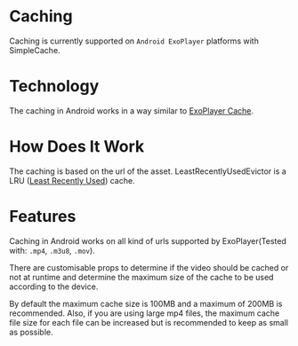 # Caching

Caching is currently supported on `Android ExoPlayer` platforms with SimpleCache.

# Technology

The caching in Android works in a way similar to [ExoPlayer Cache](https://stackoverflow.com/questions/28700391/using-cache-in-exoplayer).

# How Does It Work

The caching is based on the url of the asset.
LeastRecentlyUsedEvictor is a LRU ([Least Recently Used](https://en.wikipedia.org/wiki/Cache_replacement_policies#Least_recently_used_(LRU))) cache.

# Features

Caching in Android works on all kind of urls supported by ExoPlayer(Tested with: `.mp4`, `.m3u8`, `.mov`).

There are customisable props to determine if the video should be cached or not at runtime and determine the maximum size of the cache to be used according to the device.

By default the maximum cache size is 100MB and a maximum of 200MB is recommended. Also, if you are using large mp4 files, the maximum cache file size for each file can be increased but is recommended to keep as small as possible.